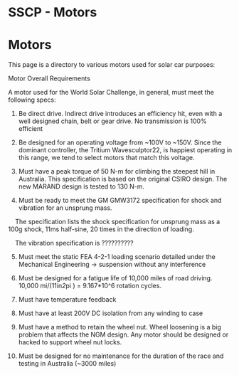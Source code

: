 # SSCP - Motors

# Motors

This page is a directory to various motors used for solar car purposes:

Motor Overall Requirements

A motor used for the World Solar Challenge, in general, must meet the following specs:

1. Be direct drive. Indirect drive introduces an efficiency hit, even with a well designed chain, belt or gear drive. No transmission is 100% efficient

2. Be designed for an operating voltage from ~100V to ~150V. Since the dominant controller, the Tritium Wavesculptor22, is happiest operating in this range, we tend to select motors that match this voltage.

3. Must have a peak torque of 50 N-m for climbing the steepest hill in Australia. This specification is based on the original CSIRO design. The new MARAND design is tested to 130 N-m.

4. Must be ready to meet the GM GMW3172 specification for shock and vibration for an unsprung mass. 

    The specification lists the shock specification for unsprung mass as a 100g shock, 11ms half-sine, 20 times in the direction of loading.

    The vibration specification is ??????????

5. Must meet the static FEA 4-2-1 loading scenario detailed under the Mechanical Engineering -> suspension without any interference

6. Must be designed for a fatigue life of 10,000 miles of road driving. 10,000 mi/(11in*2*pi ) = 9.167*10^6 rotation cycles.

7. Must have temperature feedback

8. Must have at least 200V DC isolation from any winding to case

9. Must have a method to retain the wheel nut. Wheel loosening is a big problem that affects the NGM design. Any motor should be designed or hacked to support wheel nut locks.

10. Must be designed for no maintenance for the duration of the race and testing in Australia (~3000 miles)

